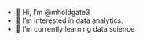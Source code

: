- 👋 Hi, I’m @mholdgate3
- 👀 I’m interested in data analytics.
- 🌱 I’m currently learning data science


<!---
mholdgate3/mholdgate3 is a ✨ special ✨ repository because its `README.md` (this file) appears on your GitHub profile.
You can click the Preview link to take a look at your changes.
--->
